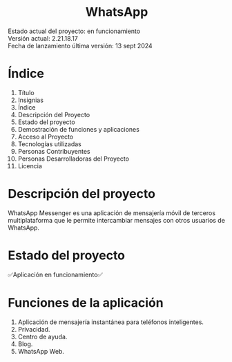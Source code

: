 <h1 align="center"> WhatsApp </h1>
Estado actual del proyecto: en funcionamiento <br>
Versión actual: 2.21.18.17<br>
Fecha de lanzamiento última versión: 13 sept 2024
<h1> Índice </h1>
<ol>
  <li>Título</li>
  <li>Insignias</li>
  <li>Índice</li>
  <li>Descripción del Proyecto</li>
  <li>Estado del proyecto</li>
  <li>Demostración de funciones y aplicaciones</li>
  <li>Acceso al Proyecto</li>
  <li>Tecnologías utilizadas</li>
  <li>Personas Contribuyentes</li>
  <li>Personas Desarrolladoras del Proyecto</li>
  <li>Licencia</li>
</ol>
<h1> Descripción del proyecto </h1>
WhatsApp Messenger es una aplicación de mensajería móvil de terceros multiplataforma que le permite intercambiar mensajes con otros usuarios de WhatsApp.
<h1> Estado del proyecto </h1>
✅Aplicación en funcionamiento✅
<h1> Funciones de la aplicación </h1>
<ol>
  <li>Aplicación de mensajería instantánea para teléfonos inteligentes.</li>
  <li>Privacidad.</li>
  <li>Centro de ayuda.</li>
  <li>Blog.</li>
  <li>WhatsApp Web.</li>
</ol>
